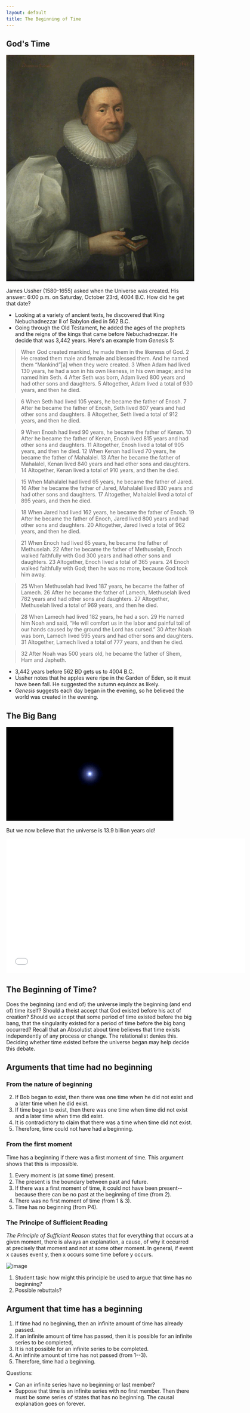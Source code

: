 ```yaml
---
layout: default
title: The Beginning of Time 
---
```



## God's Time

![image](ussher.gif)

James Ussher (1580-1655) asked when the Universe was created. His answer: 6:00 p.m. on Saturday, October 23rd, 4004 B.C. How did he get that date? 

+ Looking at a variety of ancient texts, he discovered that King Nebuchadnezzar II of Babylon died in 562 B.C. 
+ Going through the Old Testament, he added the ages of the prophets and the reigns of the kings that came before Nebuchadnezzar. He decide that was 3,442 years. Here's an example from *Genesis* 5:
> When God created mankind, he made them in the likeness of God. 2 He created them male and female and blessed them. And he named them “Mankind”[a] when they were created. 3 When Adam had lived 130 years, he had a son in his own likeness, in his own image; and he named him Seth. 4 After Seth was born, Adam lived 800 years and had other sons and daughters. 5 Altogether, Adam lived a total of 930 years, and then he died. 

> 6 When Seth had lived 105 years, he became the father of Enosh. 7 After he became the father of Enosh, Seth lived 807 years and had other sons and daughters. 8 Altogether, Seth lived a total of 912 years, and then he died. 

> 9 When Enosh had lived 90 years, he became the father of Kenan. 10 After he became the father of Kenan, Enosh lived 815 years and had other sons and daughters. 11 Altogether, Enosh lived a total of 905 years, and then he died. 
> 12 When Kenan had lived 70 years, he became the father of Mahalalel. 13 After he became the father of Mahalalel, Kenan lived 840 years and had other sons and daughters. 14 Altogether, Kenan lived a total of 910 years, and then he died.

> 15 When Mahalalel had lived 65 years, he became the father of Jared. 16 After he became the father of Jared, Mahalalel lived 830 years and had other sons and daughters. 17 Altogether, Mahalalel lived a total of 895 years, and then he died.

> 18 When Jared had lived 162 years, he became the father of Enoch. 19 After he became the father of Enoch, Jared lived 800 years and had other sons and daughters. 20 Altogether, Jared lived a total of 962 years, and then he died.

> 21 When Enoch had lived 65 years, he became the father of Methuselah. 22 After he became the father of Methuselah, Enoch walked faithfully with God 300 years and had other sons and daughters. 23 Altogether, Enoch lived a total of 365 years. 24 Enoch walked faithfully with God; then he was no more, because God took him away.

> 25 When Methuselah had lived 187 years, he became the father of Lamech. 26 After he became the father of Lamech, Methuselah lived 782 years and had other sons and daughters. 27 Altogether, Methuselah lived a total of 969 years, and then he died.

> 28 When Lamech had lived 182 years, he had a son. 29 He named him Noah and said, “He will comfort us in the labor and painful toil of our hands caused by the ground the Lord has cursed.” 30 After Noah was born, Lamech lived 595 years and had other sons and daughters. 31 Altogether, Lamech lived a total of 777 years, and then he died.

> 32 After Noah was 500 years old, he became the father of Shem, Ham and Japheth.

+ 3,442 years before 562 BD gets us to 4004 B.C. 
+ Ussher notes that he apples were ripe in the Garden of Eden, so it must have been fall. He suggested the autumn equinox as likely. 
+ *Genesis* suggests each day began in the evening, so he believed the world was created in the evening. 

## The Big Bang

![image](bang.gif)

But we now believe that the universe is 13.9 billion years old! 

<iframe allowfullscreen width='640' height='360' src='//assets.nationalgeographic.com/modules-video/latest/assets/ngsEmbeddedVideo.html?guid=00000161-d7f6-dcda-a37f-d7f68e230000' frameborder='0' scrolling='no'></iframe>

## The Beginning of Time? 

Does the beginning (and end of) the universe imply the beginning (and end of) time itself? Should a theist accept that God existed before his act of creation? Should we accept that some period of time existed before the big bang, that the singularity existed for a period of time before the big bang occurred? Recall that an Absolutist about time believes that time exists independently of any process or change. The relationalist denies this. Deciding whether time existed before the universe began may help decide this debate. 

## Arguments that time had no beginning 

### From the nature of beginning 

2. If Bob began to exist, then there was one time when he did not exist and a later time when he did exist. 
3. If time began to exist, then there was one time when time did not exist and a later time when time did exist. 
4. It is contradictory to claim that there was a time when time did not exist. 
5. Therefore, time could not have had a beginning. 

### From the first moment 

Time has a beginning if there was a first moment of time. This argument shows that this is impossible. 

1. Every moment is (at some time) present.
2. The present is the boundary between past and future.
3. If there was a first moment of time, it could not have been present--because there can be no past at the beginning of time  (from 2).
4. There was no first moment of time (from 1 & 3).
5. Time has no beginning (from P4).

### The Principe of Sufficient Reading

*The Principle of Sufficient Reason* states that for everything that occurs at a given moment, there is always an explanation, a cause, of why it occurred at precisely that moment and not at some other moment. In general, if event x causes event y, then x occurs some time before y occurs. 

![image](cause.gif)


1.  Student task: how might this principle be used to argue that time has no beginning? 
2.  Possible rebuttals?

## Argument that time has a beginning 

1. If time had no beginning, then an infinite amount of time has already passed.
2. If an infinite amount of time has passed, then it is possible for an infinite series to be completed,
3. It is not possible for an infinite series to be completed.
4. An infinite amount of time has not passed (from 1--3).
5. Therefore, time had a beginning.

Questions: 

-   Can an infinite series have no beginning or last member?
-   Suppose that time is an infinite series with no first member. Then there must be some series of states that has no beginning. The causal explanation goes on forever.


